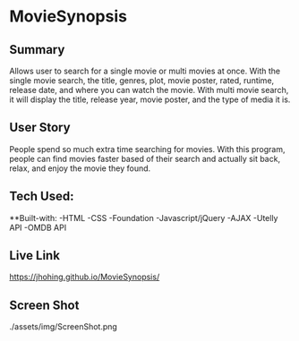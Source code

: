 # MovieSynopsis

## Summary
Allows user to search for a single movie or multi movies at once. With the single movie search, the title, genres, plot, movie poster, rated, runtime, release date, and where you can watch the movie. With multi movie search, it will display the title, release year, movie poster, and the type of media it is.

## User Story
People spend so much extra time searching for movies. With this program, people can find movies faster based of their search and actually sit back, relax, and enjoy the movie they found.

## Tech Used:

**Built-with:
-HTML
-CSS
-Foundation
-Javascript/jQuery
-AJAX
-Utelly API
-OMDB API

## Live Link
https://jhohing.github.io/MovieSynopsis/

## Screen Shot
./assets/img/ScreenShot.png